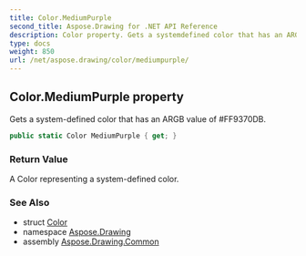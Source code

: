 ```yaml
---
title: Color.MediumPurple
second_title: Aspose.Drawing for .NET API Reference
description: Color property. Gets a systemdefined color that has an ARGB value of FF9370DB
type: docs
weight: 850
url: /net/aspose.drawing/color/mediumpurple/
---
```

## Color.MediumPurple property

Gets a system-defined color that has an ARGB value of #FF9370DB.

```csharp
public static Color MediumPurple { get; }
```

### Return Value

A Color representing a system-defined color.

### See Also

* struct [Color](../)
* namespace [Aspose.Drawing](../../color/)
* assembly [Aspose.Drawing.Common](../../../)


